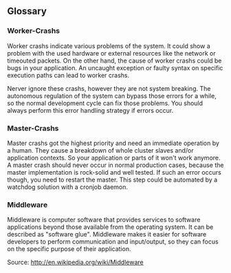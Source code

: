 ## Glossary

### Worker-Crashs

Worker crashs indicate various problems of the system. It could show a problem
with the used hardware or external resources like the network or timeouted packets.
On the other hand, the cause of worker crashs could be bugs in your application.
An uncaught exception or faulty syntax on specific execution paths can lead to
worker crashs.

Nerver ignore these crashs, however they are not system breaking. The autonomous
regulation of the system can bypass those errors for a while, so the normal development
cycle can fix those problems. You should always perform this error handling strategy
if errors occur.

### Master-Crashs

Master crashs got the highest priority and need an immediate operation by a human.
They cause a breakdown of whole cluster slaves and/or application contexts. So
your application or parts of it won't work anymore. A master crash should never
occur in normal production cases, because the master implementation is rock-solid
and well tested. If such an error occurs though, you need to restart the master.
This step could be automated by a watchdog solution with a cronjob daemon.

### Middleware

Middleware is computer software that provides services to software applications
beyond those available from the operating system. It can be described as "software glue".
Middleware makes it easier for software developers to perform communication and
input/output, so they can focus on the specific purpose of their application.

Source: http://en.wikipedia.org/wiki/Middleware

